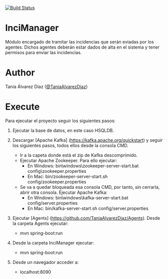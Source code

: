 [![Build Status](https://travis-ci.com/TaniaAlvarezDiaz/InciManager.svg?token=ENc151Ahc3Y3oqzaSf7S&branch=master)](https://travis-ci.com/TaniaAlvarezDiaz/InciManager)

# InciManager
Módulo encargado de tramitar las incidencias que serán eviadas por los agentes. Dichos agentes deberán estar dados de alta en el sistema y tener permisos para enviar las incidencias.

# Author

Tania Álvarez Díaz ([@TaniaAlvarezDiaz](https://github.com/TaniaAlvarezDiaz))

# Execute

Para ejecutar el proyecto seguir los siguientes pasos:

1. Ejecutar la base de datos, en este caso HSQLDB.

2. Descargar [Apache Kafka] (https://kafka.apache.org/quickstart) y seguir los siguientes pasos, todos ellos desde la consola CMD.
   * Ir a la capeta donde está el zip de Kafka descomprimido.
   * Ejecutar Apache Zookeeper. Para ello ejecutar:
     * En Windows: bin\windows\zookeeper-server-start.bat config\zookeeper.properties
     * En Mac: bin/zookeeper-server-start.sh config/zookeeper.properties
   * Se va a quedar bloqueada esa consola CMD, por tanto, sin cerrarla, abrir otra consola. Ejecutar Apache Kafka:
     * En Windows: bin\windows\kafka-server-start.bat config/server.properties
     * En Mac: bin/kafka-server-start.sh config/server.properties

3. Ejecutar [Agents] (https://github.com/TaniaAlvarezDiaz/Agents). Desde la carpeta Agents ejecutar: 
   * mvn spring-boot:run

4. Desde la carpeta InciManager ejecutar:
   * mvn spring-boot:run

5. Desde un navegador acceder a:
   * localhost:8090

